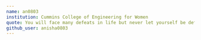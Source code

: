 ```yaml
---
name: an0803
institution: Cummins College of Engineering for Women
quote: You will face many defeats in life but never let yourself be defeated
github_user: anisha0803
---
```

